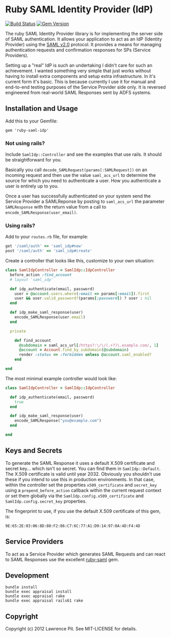 # Ruby SAML Identity Provider (IdP)

[![Build Status](https://secure.travis-ci.org/lawrencepit/ruby-saml-idp.png)](http://travis-ci.org/lawrencepit/ruby-saml-idp?branch=master)
[![Gem Version](https://fury-badge.herokuapp.com/rb/ruby-saml-idp.png)](http://badge.fury.io/rb/ruby-saml-idp)

The ruby SAML Identity Provider library is for implementing the server side of SAML authentication. It allows your application to act as an IdP (Identity Provider) using the [SAML v2.0](http://en.wikipedia.org/wiki/Security_Assertion_Markup_Language) protocol. It provides a means for managing authentication requests and confirmation responses for SPs (Service Providers).

Setting up a "real" IdP is such an undertaking I didn't care for such an achievement. I wanted something very simple that just works without having to install extra components and setup extra infrastructure. In it's current form it's basic. This is because currently I use it for manual and end-to-end testing purposes of the Service Provider side only. It is reversed engineered from real-world SAML Responses sent by ADFS systems.


Installation and Usage
----------------------

Add this to your Gemfile:

    gem 'ruby-saml-idp'

### Not using rails?

Include `SamlIdp::Controller` and see the examples that use rails. It should be straightforward for you.

Basically you call `decode_SAMLRequest(params[:SAMLRequest])` on an incoming request and then use the value `saml_acs_url` to determine the source for which you need to authenticate a user. How you authenticate a user is entirely up to you.

Once a user has successfully authenticated on your system send the Service Provider a SAMLReponse by posting to `saml_acs_url` the parameter `SAMLResponse` with the return value from a call to `encode_SAMLResponse(user_email)`.

### Using rails?

Add to your `routes.rb` file, for example:

``` ruby
get '/saml/auth' => 'saml_idp#new'
post '/saml/auth' => 'saml_idp#create'
```

Create a controller that looks like this, customize to your own situation:

``` ruby
class SamlIdpController < SamlIdp::IdpController
  before_action :find_account
  # layout 'saml_idp'

  def idp_authenticate(email, password)
    user = @account.users.where(:email => params[:email]).first
    user && user.valid_password?(params[:password]) ? user : nil
  end

  def idp_make_saml_response(user)
    encode_SAMLResponse(user.email)
  end

  private

    def find_account
      @subdomain = saml_acs_url[/https?:\/\/(.+?)\.example.com/, 1]
      @account = Account.find_by_subdomain(@subdomain)
      render :status => :forbidden unless @account.saml_enabled?
    end

end
```

The most minimal example controller would look like:

``` ruby
class SamlIdpController < SamlIdp::IdpController

  def idp_authenticate(email, password)
    true
  end

  def idp_make_saml_response(user)
    encode_SAMLResponse("you@example.com")
  end

end
```

Keys and Secrets
----------------

To generate the SAML Response it uses a default X.509 certificate and secret key... which isn't so secret. You can find them in `SamlIdp::Default`. The X.509 certificate is valid until year 2032. Obviously you shouldn't use these if you intend to use this in production environments. In that case, within the controller set the properties `x509_certificate` and `secret_key` using a `prepend_before_action` callback within the current request context or set them globally via the `SamlIdp.config.x509_certificate` and `SamlIdp.config.secret_key` properties.

The fingerprint to use, if you use the default X.509 certificate of this gem, is:

```
9E:65:2E:03:06:8D:80:F2:86:C7:6C:77:A1:D9:14:97:0A:4D:F4:4D
```


Service Providers
-----------------

To act as a Service Provider which generates SAML Requests and can react to SAML Responses use the excellent [ruby-saml](https://github.com/onelogin/ruby-saml) gem.


Development
-----------

```
bundle install
bundle exec appraisal install
bundle exec appraisal rake
bundle exec appraisal rails61 rake
```


Copyright
-----------

Copyright (c) 2012 Lawrence Pit. See MIT-LICENSE for details.
